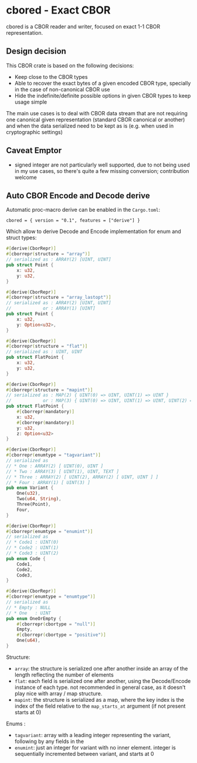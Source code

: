 # cbored - Exact CBOR

cbored is a CBOR reader and writer, focused on exact 1-1 CBOR representation.

## Design decision

This CBOR crate is based on the following decisions:

* Keep close to the CBOR types
* Able to recover the exact bytes of a given encoded CBOR type, specially in the case of non-canonical CBOR use
* Hide the indefinite/definite possible options in given CBOR types to keep usage simple

The main use cases is to deal with CBOR data stream that are not requiring one
canonical given representation (standard CBOR canonical or another) and when the
data serialized need to be kept as is (e.g. when used in cryptographic settings)

## Caveat Emptor

* signed integer are not particularly well supported, due to not being used in my use cases, so there's quite a few missing conversion; contribution welcome

## Auto CBOR Encode and Decode derive

Automatic proc-macro derive can be enabled in the `Cargo.toml`:

```
cbored = { version = "0.1", features = ["derive"] }
```

Which allow to derive Decode and Encode implementation for enum and struct types:

```rust
#[derive(CborRepr)]
#[cborrepr(structure = "array")]
// serialized as : ARRAY(2) [UINT, UINT]
pub struct Point {
    x: u32,
    y: u32,
}

#[derive(CborRepr)]
#[cborrepr(structure = "array_lastopt")]
// serialized as : ARRAY(2) [UINT, UINT]
//            or : ARRAY(1) [UINT]
pub struct Point {
    x: u32,
    y: Option<u32>,
}

#[derive(CborRepr)]
#[cborrepr(structure = "flat")]
// serialized as : UINT, UINT
pub struct FlatPoint {
    x: u32,
    y: u32,
}

#[derive(CborRepr)]
#[cborrepr(structure = "mapint")]
// serialized as : MAP(2) { UINT(0) => UINT, UINT(1) => UINT }
//            or : MAP(3) { UINT(0) => UINT, UINT(1) => UINT, UINT(2) => UINT }
pub struct FlatPoint {
    #[cborrepr(mandatory)]
    x: u32,
    #[cborrepr(mandatory)]
    y: u32,
    z: Option<u32>
}

#[derive(CborRepr)]
#[cborrepr(enumtype = "tagvariant")]
// serialized as
// * One : ARRAY(2) [ UINT(0), UINT ]
// * Two : ARRAY(3) [ UINT(1), UINT, TEXT ]
// * Three : ARRAY(2) [ UINT(2), ARRAY(2) [ UINT, UINT ] ]
// * Four : ARRAY(1) [ UINT(3) ]
pub enum Variant {
    One(u32),
    Two(u64, String),
    Three(Point),
    Four,
}

#[derive(CborRepr)]
#[cborrepr(enumtype = "enumint")]
// serialized as
// * Code1 : UINT(0)
// * Code2 : UINT(1)
// * Code3 : UINT(2)
pub enum Code {
    Code1,
    Code2,
    Code3,
}

#[derive(CborRepr)]
#[cborrepr(enumtype = "enumtype")]
// serialized as
// * Empty : NULL
// * One   : UINT
pub enum OneOrEmpty {
    #[cborrepr(cbortype = "null")]
    Empty,
    #[cborrepr(cbortype = "positive")]
    One(u64),
}

```


Structure:

* `array`: the structure is serialized one after another inside an array of the length reflecting the number of elements
* `flat`: each field is serialized one after another, using the Decode/Encode instance of each type. not recommended in general case, as it doesn't play nice with array / map structure.
* `mapint`: the structure is serialized as a map, where the key index is the index of the field relative to the `map_starts_at` argument (if not present starts at 0)

Enums :

* `tagvariant`: array with a leading integer representing the variant, following by any fields in the 
* `enumint`: just an integer for variant with no inner element. integer is sequentially incremented between variant, and starts at 0
